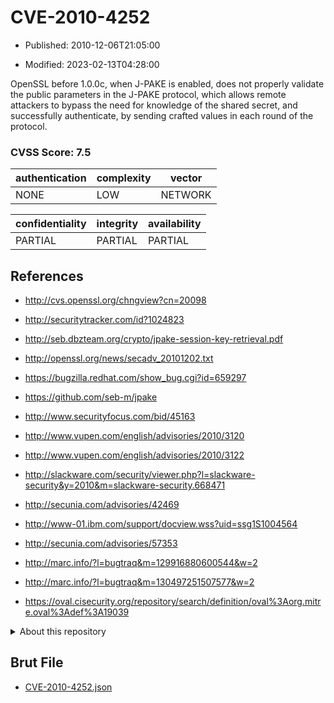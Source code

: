 # CVE-2010-4252

- Published: 2010-12-06T21:05:00

- Modified: 2023-02-13T04:28:00

OpenSSL before 1.0.0c, when J-PAKE is enabled, does not properly validate the public parameters in the J-PAKE protocol, which allows remote attackers to bypass the need for knowledge of the shared secret, and successfully authenticate, by sending crafted values in each round of the protocol.

### CVSS Score: **7.5**

| authentication | complexity | vector |
| --- | --- | --- |
| NONE | LOW | NETWORK |

| confidentiality | integrity | availability |
| --- | --- | --- |
| PARTIAL | PARTIAL | PARTIAL |

## References

* http://cvs.openssl.org/chngview?cn=20098

* http://securitytracker.com/id?1024823

* http://seb.dbzteam.org/crypto/jpake-session-key-retrieval.pdf

* http://openssl.org/news/secadv_20101202.txt

* https://bugzilla.redhat.com/show_bug.cgi?id=659297

* https://github.com/seb-m/jpake

* http://www.securityfocus.com/bid/45163

* http://www.vupen.com/english/advisories/2010/3120

* http://www.vupen.com/english/advisories/2010/3122

* http://slackware.com/security/viewer.php?l=slackware-security&y=2010&m=slackware-security.668471

* http://secunia.com/advisories/42469

* http://www-01.ibm.com/support/docview.wss?uid=ssg1S1004564

* http://secunia.com/advisories/57353

* http://marc.info/?l=bugtraq&m=129916880600544&w=2

* http://marc.info/?l=bugtraq&m=130497251507577&w=2

* https://oval.cisecurity.org/repository/search/definition/oval%3Aorg.mitre.oval%3Adef%3A19039

<details>
<summary>About this repository</summary> 

  This repository is part of the project [Live Hack CVE](https://github.com/Live-Hack-CVE). Main website can be found [www.live-hack.org](https://www.live-hack.org) 
  
  Made by [Sn0wAlice](https://github.com/Sn0wAlice) for the people that care about security and need to have a feed of the latest CVEs. Hope you enjoy it, don't forget to star the repo and follow me on [Twitter](https://twitter.com/Sn0wAlice) and [Github](https://github.com/Sn0wAlice). And that is my [personnal website](https://www.alice-snow.me/)

  - [Home Page](https://github.com/Live-Hack-CVE)
  - [Framework](https://github.com/Live-Hack-CVE/cve-framework)
  - [CVE database](https://github.com/Live-Hack-CVE/full_database)
  - [Changelog](https://github.com/Live-Hack-CVE/Changelog)
</details>

## Brut File

* [CVE-2010-4252.json](https://raw.githubusercontent.com/Live-Hack-CVE/full_database/main/cves/2010/CVE-2010-4252.json)

